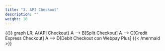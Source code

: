 ```yaml
---
title: "3. API Checkout"
description: ""
weight: 10
---
```


{{<mermaid align="left">}}
graph LR;
    A{API Checkout}
    A --> B[Split Checkout]
    A --> C[Credit Express Checkout]
    A --> D[Debit Checkout con Webpay Plus]
{{< /mermaid >}}

